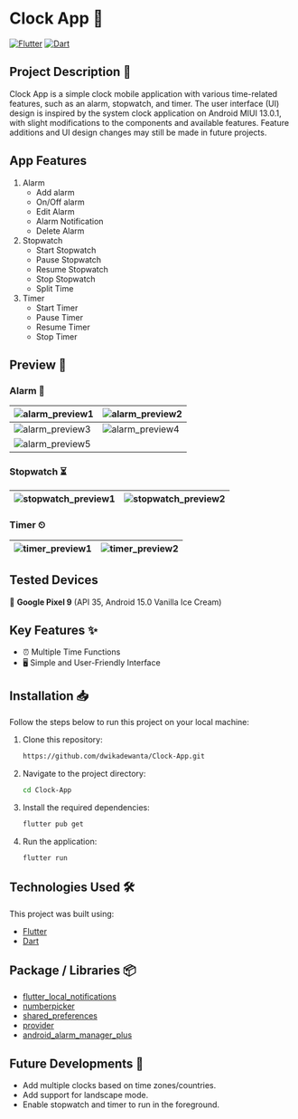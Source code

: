  # Clock App 🚀

[![Flutter](https://img.shields.io/badge/Flutter-Framework-blue)](https://flutter.dev/)
[![Dart](https://img.shields.io/badge/Dart-Language-blue)](https://dart.dev/)

## Project Description 📜
Clock App is a simple clock mobile application with various time-related features, such as an alarm, stopwatch, and timer. The user interface (UI) design is inspired by the system clock application on Android MIUI 13.0.1, with slight modifications to the components and available features. Feature additions and UI design changes may still be made in future projects.

## App Features
1. Alarm
   - Add alarm
   - On/Off alarm
   - Edit Alarm
   - Alarm Notification
   - Delete Alarm
2. Stopwatch
   - Start Stopwatch
   - Pause Stopwatch
   - Resume Stopwatch
   - Stop Stopwatch
   - Split Time
4. Timer
   - Start Timer
   - Pause Timer
   - Resume Timer
   - Stop Timer

## Preview 📱
### Alarm 🔔
| ![alarm_preview1](https://github.com/dwikadewanta/Clock-App/blob/master/assets/alarm1.gif) | ![alarm_preview2](https://github.com/dwikadewanta/Clock-App/blob/master/assets/alarm2.gif) | 
|-----------------|-----------------|
| ![alarm_preview3](https://github.com/dwikadewanta/Clock-App/blob/master/assets/alarm3.gif) | ![alarm_preview4](https://github.com/dwikadewanta/Clock-App/blob/master/assets/alarm4.gif) | 
| ![alarm_preview5](https://github.com/dwikadewanta/Clock-App/blob/master/assets/alarm5.gif) |

### Stopwatch ⏳
| ![stopwatch_preview1](https://github.com/dwikadewanta/Clock-App/blob/master/assets/stopwatch1.gif) | ![stopwatch_preview2](https://github.com/dwikadewanta/Clock-App/blob/master/assets/stopwatch2.gif) |
|-----------------|-----------------|

### Timer ⏲
| ![timer_preview1](https://github.com/dwikadewanta/Clock-App/blob/master/assets/timer1.gif) | ![timer_preview2](https://github.com/dwikadewanta/Clock-App/blob/master/assets/timer2.gif) |
|-----------------|-----------------|

## Tested Devices
📱 **Google Pixel 9** (API 35, Android 15.0 Vanilla Ice Cream)

## Key Features ✨
- ⏰ Multiple Time Functions
- 🖥️ Simple and User-Friendly Interface

## Installation 📥
Follow the steps below to run this project on your local machine:

1. Clone this repository:
    ```bash
    https://github.com/dwikadewanta/Clock-App.git
    ```
2. Navigate to the project directory:
    ```bash
    cd Clock-App
    ```
3. Install the required dependencies:
    ```bash
    flutter pub get
    ```   
4. Run the application:
    ```bash
    flutter run
    ```
    
## Technologies Used 🛠️
This project was built using:
- [Flutter](https://flutter.dev/)
- [Dart](https://dart.dev/)

## Package / Libraries 📦
- [flutter_local_notifications](https://pub.dev/packages/flutter_local_notifications)
- [numberpicker](https://pub.dev/packages/numberpicker)
- [shared_preferences](https://pub.dev/packages/shared_preferences)
- [provider](https://pub.dev/packages/provider)
- [android_alarm_manager_plus](https://pub.dev/packages/android_alarm_manager_plus)

## Future Developments 🚀
- Add multiple clocks based on time zones/countries.
- Add support for landscape mode.
- Enable stopwatch and timer to run in the foreground.
